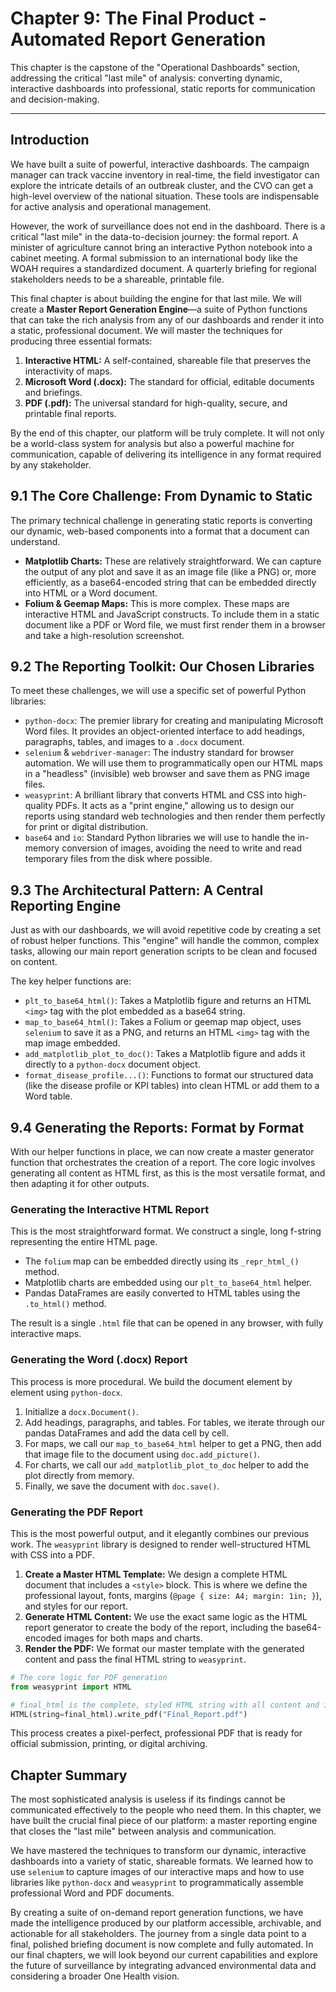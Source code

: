 # **Chapter 9: The Final Product - Automated Report Generation**

This chapter is the capstone of the "Operational Dashboards" section, addressing the critical "last mile" of analysis: converting dynamic, interactive dashboards into professional, static reports for communication and decision-making.

---

## **Introduction**

We have built a suite of powerful, interactive dashboards. The campaign manager can track vaccine inventory in real-time, the field investigator can explore the intricate details of an outbreak cluster, and the CVO can get a high-level overview of the national situation. These tools are indispensable for active analysis and operational management.

However, the work of surveillance does not end in the dashboard. There is a critical "last mile" in the data-to-decision journey: the formal report. A minister of agriculture cannot bring an interactive Python notebook into a cabinet meeting. A formal submission to an international body like the WOAH requires a standardized document. A quarterly briefing for regional stakeholders needs to be a shareable, printable file.

This final chapter is about building the engine for that last mile. We will create a **Master Report Generation Engine**—a suite of Python functions that can take the rich analysis from any of our dashboards and render it into a static, professional document. We will master the techniques for producing three essential formats:
1.  **Interactive HTML:** A self-contained, shareable file that preserves the interactivity of maps.
2.  **Microsoft Word (.docx):** The standard for official, editable documents and briefings.
3.  **PDF (.pdf):** The universal standard for high-quality, secure, and printable final reports.

By the end of this chapter, our platform will be truly complete. It will not only be a world-class system for analysis but also a powerful machine for communication, capable of delivering its intelligence in any format required by any stakeholder.

## **9.1 The Core Challenge: From Dynamic to Static**

The primary technical challenge in generating static reports is converting our dynamic, web-based components into a format that a document can understand.
*   **Matplotlib Charts:** These are relatively straightforward. We can capture the output of any plot and save it as an image file (like a PNG) or, more efficiently, as a base64-encoded string that can be embedded directly into HTML or a Word document.
*   **Folium & Geemap Maps:** This is more complex. These maps are interactive HTML and JavaScript constructs. To include them in a static document like a PDF or Word file, we must first render them in a browser and take a high-resolution screenshot.

## **9.2 The Reporting Toolkit: Our Chosen Libraries**

To meet these challenges, we will use a specific set of powerful Python libraries:
*   `python-docx`: The premier library for creating and manipulating Microsoft Word files. It provides an object-oriented interface to add headings, paragraphs, tables, and images to a `.docx` document.
*   `selenium` & `webdriver-manager`: The industry standard for browser automation. We will use them to programmatically open our HTML maps in a "headless" (invisible) web browser and save them as PNG image files.
*   `weasyprint`: A brilliant library that converts HTML and CSS into high-quality PDFs. It acts as a "print engine," allowing us to design our reports using standard web technologies and then render them perfectly for print or digital distribution.
*   `base64` and `io`: Standard Python libraries we will use to handle the in-memory conversion of images, avoiding the need to write and read temporary files from the disk where possible.

## **9.3 The Architectural Pattern: A Central Reporting Engine**

Just as with our dashboards, we will avoid repetitive code by creating a set of robust helper functions. This "engine" will handle the common, complex tasks, allowing our main report generation scripts to be clean and focused on content.

The key helper functions are:
*   `plt_to_base64_html()`: Takes a Matplotlib figure and returns an HTML `<img>` tag with the plot embedded as a base64 string.
*   `map_to_base64_html()`: Takes a Folium or geemap map object, uses `selenium` to save it as a PNG, and returns an HTML `<img>` tag with the map image embedded.
*   `add_matplotlib_plot_to_doc()`: Takes a Matplotlib figure and adds it directly to a `python-docx` document object.
*   `format_disease_profile...()`: Functions to format our structured data (like the disease profile or KPI tables) into clean HTML or add them to a Word table.

## **9.4 Generating the Reports: Format by Format**

With our helper functions in place, we can now create a master generator function that orchestrates the creation of a report. The core logic involves generating all content as HTML first, as this is the most versatile format, and then adapting it for other outputs.

### **Generating the Interactive HTML Report**

This is the most straightforward format. We construct a single, long f-string representing the entire HTML page.
*   The `folium` map can be embedded directly using its `_repr_html_()` method.
*   Matplotlib charts are embedded using our `plt_to_base64_html` helper.
*   Pandas DataFrames are easily converted to HTML tables using the `.to_html()` method.

The result is a single `.html` file that can be opened in any browser, with fully interactive maps.

### **Generating the Word (.docx) Report**

This process is more procedural. We build the document element by element using `python-docx`.
1.  Initialize a `docx.Document()`.
2.  Add headings, paragraphs, and tables. For tables, we iterate through our pandas DataFrames and add the data cell by cell.
3.  For maps, we call our `map_to_base64_html` helper to get a PNG, then add that image file to the document using `doc.add_picture()`.
4.  For charts, we call our `add_matplotlib_plot_to_doc` helper to add the plot directly from memory.
5.  Finally, we save the document with `doc.save()`.

### **Generating the PDF Report**

This is the most powerful output, and it elegantly combines our previous work. The `weasyprint` library is designed to render well-structured HTML with CSS into a PDF.
1.  **Create a Master HTML Template:** We design a complete HTML document that includes a `<style>` block. This is where we define the professional layout, fonts, margins (`@page { size: A4; margin: 1in; }`), and styles for our report.
2.  **Generate HTML Content:** We use the exact same logic as the HTML report generator to create the body of the report, including the base64-encoded images for both maps and charts.
3.  **Render the PDF:** We format our master template with the generated content and pass the final HTML string to `weasyprint`.

```python
# The core logic for PDF generation
from weasyprint import HTML

# final_html is the complete, styled HTML string with all content and images
HTML(string=final_html).write_pdf("Final_Report.pdf")
```

This process creates a pixel-perfect, professional PDF that is ready for official submission, printing, or digital archiving.

## **Chapter Summary**

The most sophisticated analysis is useless if its findings cannot be communicated effectively to the people who need them. In this chapter, we have built the crucial final piece of our platform: a master reporting engine that closes the "last mile" between analysis and communication.

We have mastered the techniques to transform our dynamic, interactive dashboards into a variety of static, shareable formats. We learned how to use `selenium` to capture images of our interactive maps and how to use libraries like `python-docx` and `weasyprint` to programmatically assemble professional Word and PDF documents.

By creating a suite of on-demand report generation functions, we have made the intelligence produced by our platform accessible, archivable, and actionable for all stakeholders. The journey from a single data point to a final, polished briefing document is now complete and fully automated. In our final chapters, we will look beyond our current capabilities and explore the future of surveillance by integrating advanced environmental data and considering a broader One Health vision.